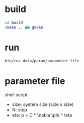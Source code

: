 # build
```sh:qiita.sh
cd build
cmake .. && gmake
```

# run
```sh:qiita.sh
bin/run data/param/parameter_file
```

# parameter file
shell script
* size: system size (size x size)
* N:    step
* eta:  p = C * \nabla \phi ^ \eta
